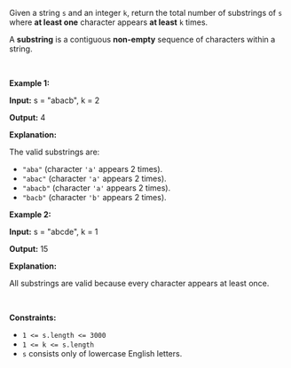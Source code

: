 <p>Given a string <code>s</code> and an integer <code>k</code>, return the total number of substrings of <code>s</code> where <strong>at least one</strong> character appears <strong>at least</strong> <code>k</code> times.</p>

<p>A <strong>substring</strong> is a contiguous <b>non-empty</b> sequence of characters within a string.</p>

<p>&nbsp;</p>
<p><strong class="example">Example 1:</strong></p>

<div class="example-block">
<p><strong>Input:</strong> <span class="example-io">s = &quot;abacb&quot;, k = 2</span></p>

<p><strong>Output:</strong> <span class="example-io">4</span></p>

<p><strong>Explanation:</strong></p>

<p>The valid substrings are:</p>

<ul>
	<li><code>&quot;aba&quot;</code> (character <code>&#39;a&#39;</code> appears 2 times).</li>
	<li><code>&quot;abac&quot;</code> (character <code>&#39;a&#39;</code> appears 2 times).</li>
	<li><code>&quot;abacb&quot;</code> (character <code>&#39;a&#39;</code> appears 2 times).</li>
	<li><code>&quot;bacb&quot;</code> (character <code>&#39;b&#39;</code> appears 2 times).</li>
</ul>
</div>

<p><strong class="example">Example 2:</strong></p>

<div class="example-block">
<p><strong>Input:</strong> <span class="example-io">s = &quot;abcde&quot;, k = 1</span></p>

<p><strong>Output:</strong> <span class="example-io">15</span></p>

<p><strong>Explanation:</strong></p>

<p>All substrings are valid because every character appears at least once.</p>
</div>

<p>&nbsp;</p>
<p><strong>Constraints:</strong></p>

<ul>
	<li><code>1 &lt;= s.length &lt;= 3000</code></li>
	<li><code>1 &lt;= k &lt;= s.length</code></li>
	<li><code>s</code> consists only of lowercase English letters.</li>
</ul>
